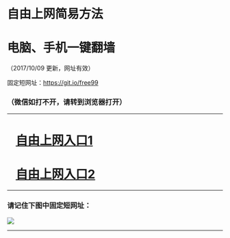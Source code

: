 ﻿# 自由上网简易方法

# 电脑、手机一键翻墙

（2017/10/09 更新，网址有效）

固定短网址：https://git.io/free99

### （微信如打不开，请转到浏览器打开）


***





# &nbsp;&nbsp; <a href="http://ft59113512.fwq-tz-1001.info/fwqtz01.html?t=100900123239 " target="_blank">自由上网入口1</a>
# &nbsp;&nbsp; <a href="http://ft2970831732.fwq-tz-1002.info/fwqtz02.html?t=100900131106 " target="_blank">自由上网入口2</a>
***

### 请记住下图中固定短网址：

<img src="https://s3-us-west-2.amazonaws.com/fwq-1001/yjfq-20170905okok.png" /> 


***

